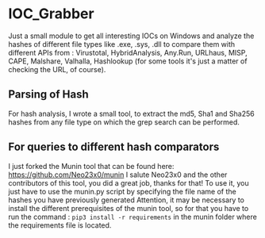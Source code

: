 # IOC_Grabber
Just a small module to get all interesting IOCs on Windows
and analyze the hashes of different file types like .exe, .sys, .dll to compare them with different APIs from :
Virustotal, HybridAnalysis, Any.Run, URLhaus, MISP, CAPE, Malshare, Valhalla, Hashlookup (for some tools it's just a matter of checking the URL, of course).

## Parsing of Hash
For hash analysis, I wrote a small tool, to extract the md5, Sha1 and Sha256 hashes from any file type on which the grep search can be performed.

## For queries to different hash comparators
I just forked the Munin tool that can be found here: https://github.com/Neo23x0/munin I salute Neo23x0 and the other contributors of this tool, you did a great job, thanks for that!
To use it, you just have to use the munin.py script by specifying the file name of the hashes you have previously generated
Attention, it may be necessary to install the different prerequisites of the munin tool, so for that you have to run the command :
``pip3 install -r requirements`` in the munin folder where the requirements file is located.